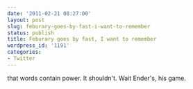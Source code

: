 ```yaml
---
date: '2011-02-21 08:27:00'
layout: post
slug: feburary-goes-by-fast-i-want-to-remember
status: publish
title: Feburary goes by fast, I want to remember
wordpress_id: '1191'
categories:
- Twitter
---
```


that words contain power. It shouldn't. Wait Ender's, his game.
